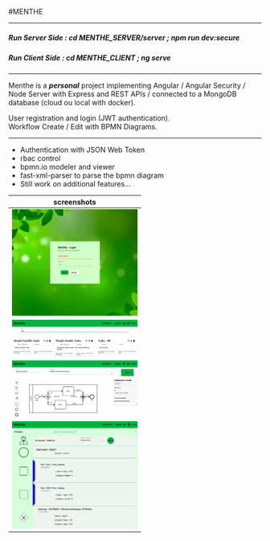 #MENTHE  

---  

##### _Run Server Side : cd MENTHE_SERVER/server ; npm run dev:secure_  
##### _Run Client Side : cd MENTHE_CLIENT ; ng serve_  

---


 Menthe is a ***personal*** project implementing Angular / Angular Security / Node Server with Express and REST APIs / connected to a MongoDB database (cloud ou local with docker).
 
User registration and login	(JWT authentication).  
Workflow Create / Edit with BPMN Diagrams. 

---
  
 * Authentication with JSON Web Token  
 * rbac control  
 * bpmn.io modeler and viewer  
 * fast-xml-parser to parse the bpmn diagram  
 * Still work on additional features...  
 
   
  
| screenshots   |
|---------------|
| <img src=https://github.com/TSODev/MENTHE/blob/master/screenshots/login.png  width="250">   |
| <img src=https://github.com/TSODev/MENTHE/blob/master/screenshots/dashboard.png  width="250">   |
| <img src=https://github.com/TSODev/MENTHE/blob/master/screenshots/bpmnDiagram.png  width="250">   |
| <img src=https://github.com/TSODev/MENTHE/blob/master/screenshots/analysis.png  width="250">   |

